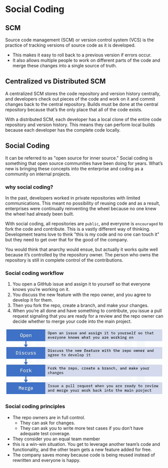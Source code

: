 # Social Coding

## SCM
Source code management (SCM) or version control system (VCS) is the practice of tracking versions of source code as it is developed.
- This makes it easy to roll back to a previous version if errors occur. 
- It also allows multiple people to work on different parts of the code and merge these changes into a single source of truth.

## Centralized vs Distributed SCM
A centralized SCM stores the code repository and version history centrally, and developers check out pieces of the code and work on it and commit changes back to the central repository. Builds must be done at the central repository because that’s the only place that all of the code exists. 

With a distributed SCM, each developer has a local clone of the entire code repository and version history. This means they can perform local builds because each developer has the complete code locally.

## Social Coding
It can be referred to as "open source for inner source." Social coding is something that open source communities have been doing for years. What’s new is bringing these concepts into the enterprise and coding as a community on internal projects.

### why social coding?
In the past, developers worked in private repositories with limited communications. This meant no possibility of reusing code and as a result, enterprises were continually reinventing the wheel because no one knew the wheel had already been built.

With social coding, all repositories are `public`, and everyone is `encouraged` to fork the code and contribute. This is a vastly different way of thinking. Development teams love to think "this is my code and no one can touch it" but they need to get over that for the good of the company. 

You would think that anarchy would ensue, but actually it works quite well because it’s controlled by the repository owner. The person who owns the repository is still in complete control of the contributions.

### Social coding workflow
1. You open a GitHub issue and assign it to yourself so that everyone knows you’re working on it. 
2. You discuss the new feature with the repo owner, and you agree to develop it for them. 
3. Then you fork the repo, create a branch, and make your changes. 
4. When you’re all done and have something to contribute, you issue a pull request signaling that you are ready for a review and the repo owner can decide whether to merge your code into the main project. 

![](/img/social-coding.png)

### Social coding principles
- The repo owners are in full control. 
  - They can ask for changes. 
  - They can ask you to write more test cases if you don’t have adequate test coverage. 
- They consider you an equal team member 
- this is a win-win situation. You get to leverage another team’s code and functionality, and the other team gets a new feature added for free. 
- The company saves money because code is being reused instead of rewritten and everyone is happy.